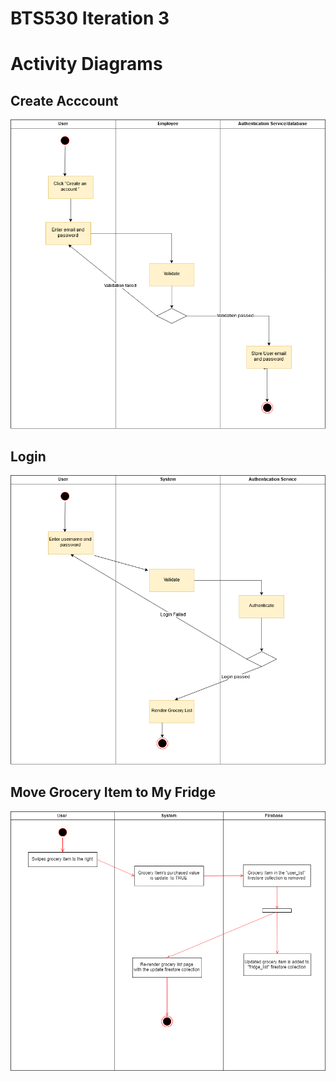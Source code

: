 # BTS530 Iteration 3
# Activity Diagrams

## Create Acccount
![alt text](./Images/BTS530_Iter3_Create-Account.png "Remove Item")

## Login
![alt text](./Images/BTS530_Iter3_Login.png "Remove Item")

## Move Grocery Item to My Fridge
![alt text](./Images/move_grocery_item_to_fridge.png)
